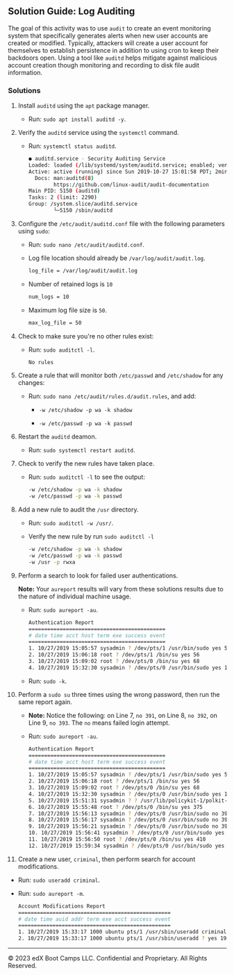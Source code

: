 ## Solution Guide: Log Auditing

The goal of this activity was to use `audit` to create an event monitoring system that specifically generates alerts when new user accounts are created or modified. Typically, attackers will create a user account for themselves to establish persistence in addition to using cron to keep their backdoors open. Using a tool like `auditd` helps mitigate against malicious account creation though monitoring and recording to disk file audit information.

### Solutions

1. Install `auditd` using the `apt` package manager.

   - Run: `sudo apt install auditd -y`.
  
2. Verify the `auditd` service using the `systemctl` command.

   - Run: `systemctl status auditd`.

      ```bash
      ● auditd.service - Security Auditing Service
      Loaded: loaded (/lib/systemd/system/auditd.service; enabled; vendor preset: enabled)
      Active: active (running) since Sun 2019-10-27 15:01:58 PDT; 2min 27s ago
        Docs: man:auditd(8)
              https://github.com/linux-audit/audit-documentation
      Main PID: 5150 (auditd)
      Tasks: 2 (limit: 2290)
      Group: /system.slice/auditd.service
              └─5150 /sbin/auditd
      ```

3. Configure the `/etc/audit/auditd.conf` file with the following parameters using `sudo`:

    - Run: `sudo nano /etc/audit/auditd.conf`.

    - Log file location should already be `/var/log/audit/audit.log`.

      ```bash
      log_file = /var/log/audit/audit.log
      ```

    - Number of retained logs is `10`

      ```bash
      num_logs = 10
      ```

    - Maximum log file size is `50`.

      ```bash
      max_log_file = 50
      ```

4. Check to make sure you're no other rules exist:

   - Run: `sudo auditctl -l`.

      ```bash
      No rules
      ```

5. Create a rule that will monitor both `/etc/passwd` and `/etc/shadow` for any changes:

    - Run: `sudo nano /etc/audit/rules.d/audit.rules`, and add:

      - `-w /etc/shadow -p wa -k shadow`

      - `-w /etc/passwd -p wa -k passwd`

6. Restart the `auditd` deamon.

   - Run: `sudo systemctl restart auditd`.
   
7. Check to verify the new rules have taken place.

    - Run: `sudo auditctl -l` to see the output:

      ```bash
      -w /etc/shadow -p wa -k shadow
      -w /etc/passwd -p wa -k passwd
      ```

8.  Add a new rule to audit the `/usr` directory.

    - Run: `sudo auditctl -w /usr/`.

    - Verify the new rule by run `sudo auditctl -l`

        ```bash
        -w /etc/shadow -p wa -k shadow
        -w /etc/passwd -p wa -k passwd
        -w /usr -p rwxa
        ```

9. Perform a search to look for failed user authentications.

   **Note:** Your `aureport` results will vary from these solutions results due to the nature of individual machine usage.

    - Run: `sudo aureport -au`.

        ```bash
        Authentication Report
        ============================================
        # date time acct host term exe success event
        ============================================
        1. 10/27/2019 15:05:57 sysadmin ? /dev/pts/1 /usr/bin/sudo yes 50
        2. 10/27/2019 15:06:18 root ? /dev/pts/1 /bin/su yes 56
        3. 10/27/2019 15:09:02 root ? /dev/pts/0 /bin/su yes 68
        4. 10/27/2019 15:32:30 sysadmin ? /dev/pts/0 /usr/bin/sudo yes 181
        ```

    - Run: `sudo -k`.

10. Perform a `sudo su` three times using the wrong password, then run the same report again.

    - **Note:** Notice the following: on Line 7, `no 391`, on Line 8, `no 392`, on Line 9, `no 393`. The `no` means failed login attempt.

    - Run: `sudo aureport -au`.

      ```bash
      Authentication Report
      ============================================
      # date time acct host term exe success event
      ============================================
      1. 10/27/2019 15:05:57 sysadmin ? /dev/pts/1 /usr/bin/sudo yes 50
      2. 10/27/2019 15:06:18 root ? /dev/pts/1 /bin/su yes 56
      3. 10/27/2019 15:09:02 root ? /dev/pts/0 /bin/su yes 68
      4. 10/27/2019 15:32:30 sysadmin ? /dev/pts/0 /usr/bin/sudo yes 181
      5. 10/27/2019 15:51:31 sysadmin ? ? /usr/lib/policykit-1/polkit-agent-helper-1 yes 335
      6. 10/27/2019 15:55:48 root ? /dev/pts/0 /bin/su yes 375
      7. 10/27/2019 15:56:13 sysadmin ? /dev/pts/0 /usr/bin/sudo no 391
      8. 10/27/2019 15:56:17 sysadmin ? /dev/pts/0 /usr/bin/sudo no 392
      9. 10/27/2019 15:56:21 sysadmin ? /dev/pts/0 /usr/bin/sudo no 393
      10. 10/27/2019 15:56:41 sysadmin ? /dev/pts/0 /usr/bin/sudo yes 395
      11. 10/27/2019 15:56:50 root ? /dev/pts/0 /bin/su yes 410
      12. 10/27/2019 15:59:34 sysadmin ? /dev/pts/0 /usr/bin/sudo yes 463
      ```

11. Create a new user, `criminal`, then perform search for account modifications.

   - Run: `sudo useradd criminal`.

   - Run: `sudo aureport -m`.

      ```bash
      Account Modifications Report
      =================================================
      # date time auid addr term exe acct success event
      =================================================
      1. 10/27/2019 15:33:17 1000 ubuntu pts/1 /usr/sbin/useradd criminal yes 190
      2. 10/27/2019 15:33:17 1000 ubuntu pts/1 /usr/sbin/useradd ? yes 191
      ```

---

© 2023 edX Boot Camps LLC. Confidential and Proprietary. All Rights Reserved.  